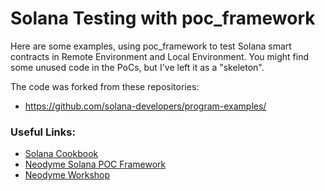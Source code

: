 # Solana Testing with poc_framework
Here are some examples, using poc_framework to test Solana smart contracts in Remote Environment and Local Environment.
You might find some unused code in the PoCs, but I've left it as a "skeleton".

The code was forked from these repositories:
- https://github.com/solana-developers/program-examples/


### Useful Links:
- [Solana Cookbook](https://solanacookbook.com/)
- [Neodyme Solana POC Framework](https://docs.rs/poc-framework/latest/poc_framework/)
- [Neodyme Workshop](https://workshop.neodyme.io/)
